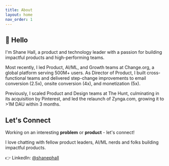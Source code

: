 ```yaml
---
title: About
layout: home
nav_order: 1
---
```


## 👋 Hello

I'm Shane Hall, a product and technology leader with a passion for building impactful products and high-performing teams.

Most recently, I led Product, AI/ML, and Growth teams at Change.org, a global platform serving 500M+ users. As Director of Product, I built cross-functional teams and delivered step-change improvements to email conversion (2.5x), onsite conversion (4x), and monetization (5x).

Previously, I scaled Product and Design teams at The Hunt, culminating in its acquisition by Pinterest, and led the relaunch of Zynga.com, growing it to >1M DAU within 3 months.

## Let's Connect

Working on an interesting **problem** or **product** - let's connect!

I love chatting with fellow product leaders, AI/ML nerds and folks building impactful products. 

👉 LinkedIn: [@shanephall](https://linkedin.com/in/shanephall)
